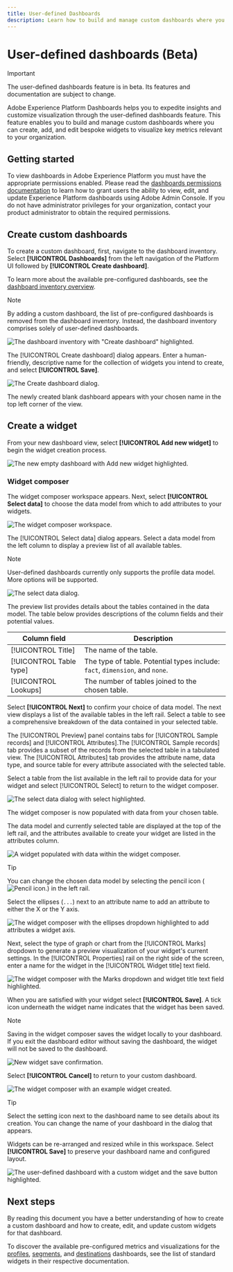 ```yaml
---
title: User-defined Dashboards
description: Learn how to build and manage custom dashboards where you can create, add, and edit bespoke widgets to visualize key metrics.
---
```

# User-defined dashboards (Beta)

>[!IMPORTANT]
>
>The user-defined dashboards feature is in beta. Its features and documentation are subject to change.

Adobe Experience Platform Dashboards helps you to expedite insights and customize visualization through the user-defined dashboards feature. This feature enables you to build and manage custom dashboards where you can create, add, and edit bespoke widgets to visualize key metrics relevant to your organization.

## Getting started

To view dashboards in Adobe Experience Platform you must have the appropriate permissions enabled. Please read the [dashboards permissions documentation](./permissions.md#available-permissions) to learn how to grant users the ability to view, edit, and update Experience Platform dashboards using Adobe Admin Console. If you do not have administrator privileges for your organization, contact your product administrator to obtain the required permissions.

## Create custom dashboards

To create a custom dashboard, first, navigate to the dashboard inventory. Select **[!UICONTROL Dashboards]** from the left navigation of the Platform UI followed by **[!UICONTROL Create dashboard]**.

To learn more about the available pre-configured dashboards, see the [dashboard inventory overview](./inventory.md).

>[!NOTE]
>
>By adding a custom dashboard, the list of pre-configured dashboards is removed from the dashboard inventory. Instead, the dashboard inventory comprises solely of user-defined dashboards.

![The dashboard inventory with "Create dashboard" highlighted.](./images/user-defined-dashboards/create-dashboard.png)

The [!UICONTROL Create dashboard] dialog appears. Enter a human-friendly, descriptive name for the collection of widgets you intend to create, and select **[!UICONTROL Save]**.

![The Create dashboard dialog.](./images/user-defined-dashboards/create-dashboard-dialog.png)

The newly created blank dashboard appears with your chosen name in the top left corner of the view.

## Create a widget

From your new dashboard view, select **[!UICONTROL Add new widget]** to begin the widget creation process.

![The new empty dashboard with Add new widget highlighted.](./images/user-defined-dashboards/add-new-widget.png)

### Widget composer

The widget composer workspace appears. Next, select **[!UICONTROL Select data]** to choose the data model from which to add attributes to your widgets. 

![The widget composer workspace.](./images/user-defined-dashboards/widget-composer.png)

The [!UICONTROL Select data] dialog appears. Select a data model from the left column to display a preview list of all available tables. 

>[!NOTE]
>
>User-defined dashboards currently only supports the profile data model. More options will be supported.

![The select data dialog.](./images/user-defined-dashboards/select-data-dialog.png)

The preview list provides details about the tables contained in the data model. The table below provides descriptions of the column fields and their potential values.

| Column field | Description |
|---|---|
|[!UICONTROL Title] | The name of the table.|
|[!UICONTROL Table type] | The type of table. Potential types include: `fact`, `dimension`, and `none`. |
|[!UICONTROL Lookups] | The number of tables joined to the chosen table.|

Select **[!UICONTROL Next]** to confirm your choice of data model. The next view displays a list of the available tables in the left rail. Select a table to see a comprehensive breakdown of the data contained in your selected table.

The [!UICONTROL Preview] panel contains tabs for [!UICONTROL Sample records] and [!UICONTROL Attributes].The [!UICONTROL Sample records] tab provides a subset of the records from the selected table in a tabulated view. The [!UICONTROL Attributes] tab provides the attribute name, data type, and source table for every attribute associated with the selected table. 

Select a table from the list available in the left rail to provide data for your widget and select [!UICONTROL Select] to return to the widget composer.

![The select data dialog with select highlighted.](./images/user-defined-dashboards/select-a-table.png)

The widget composer is now populated with data from your chosen table.

The data model and currently selected table are displayed at the top of the left rail, and the attributes available to create your widget are listed in the attributes column.

![A widget populated with data within the widget composer.](./images/user-defined-dashboards/populated-widget-composer.png)

>[!TIP]
>
>You can change the chosen data model by selecting the pencil icon (![Pencil icon.](./images/user-defined-dashboards/edit-icon.png)) in the left rail.

Select the ellipses (`...`) next to an attribute name to add an attribute to either the X or the Y axis.

![The widget composer with the ellipses dropdown highlighted to add attributes a widget axis.](./images/user-defined-dashboards/attributes-dropdown.png)

Next, select the type of graph or chart from the [!UICONTROL Marks] dropdown to generate a preview visualization of your widget's current settings. In the [!UICONTROL Properties] rail on the right side of the screen, enter a name for the widget in the [!UICONTROL Widget title] text field. 

![The widget composer with the Marks dropdown and widget title text field highlighted.](./images/user-defined-dashboards/marks-dropdown-widget-title.png)

When you are satisfied with your widget select **[!UICONTROL Save]**. A tick icon underneath the widget name indicates that the widget has been saved. 

>[!NOTE]
>
>Saving in the widget composer saves the widget locally to your dashboard. If you exit the dashboard editor without saving the dashboard, the widget will not be saved to the dashboard.

![New widget save confirmation.](./images/user-defined-dashboards/save-confirmation.png)

Select **[!UICONTROL Cancel]** to return to your custom dashboard.

![The widget composer with an example widget created.](./images/user-defined-dashboards/composed-widget.png)

>[!TIP]
>
>Select the setting icon next to the dashboard name to see details about its creation. You can change the name of your dashboard in the dialog that appears.

Widgets can be re-arranged and resized while in this workspace. Select **[!UICONTROL Save]** to preserve your dashboard name and configured layout.

![The user-defined dashboard with a custom widget and the save button highlighted.](./images/user-defined-dashboards/user-defined-dashboard.png)

## Next steps

By reading this document you have a better understanding of how to create a custom dashboard and how to create, edit, and update custom widgets for that dashboard.

To discover the available pre-configured metrics and visualizations for the [profiles](./guides/profiles.md#standard-widgets), [segments](./guides/segments.md#standard-widgets), and [destinations](./guides/destinations.md#standard-widgets) dashboards, see the list of standard widgets in their respective documentation.

 



